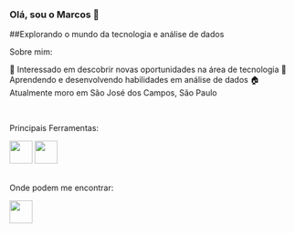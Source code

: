 ### Olá, sou o Marcos 👋

##Explorando o mundo da tecnologia e análise de dados

Sobre mim:

🔭 Interessado em descobrir novas oportunidades na área de tecnologia
🌱 Aprendendo e desenvolvendo habilidades em análise de dados
🏠 Atualmente moro em São José dos Campos, São Paulo

<br>

Principais Ferramentas:
<div>
<img height="40" width="40" src="https://github.com/BruceFonseca/Portfolio/blob/main/linguagens/power%20bi.png?raw=true">
<img height="40" width="40" src="https://github.com/BruceFonseca/Portfolio/blob/main/linguagens/sql.png?raw=true">

</div>

<br>

Onde podem me encontrar:
<div>
  <a href="https://www.linkedin.com/in/marcos-adm/">
    <img height="40" width="40" src="https://github.com/BruceFonseca/Portfolio/blob/main/social%20icons/linkedin.png?raw=true">
  </a>
</div>
